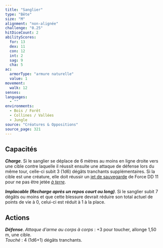 ```yaml
---
title: "Sanglier"
type: "Bête"
size: "M"
alignment: "non-alignée"
challenge: "0.25"
hitDiceCount: 2
abilityScores:
  for: 13
  dex: 11
  con: 12
  int: 2
  sag: 9
  cha: 5
ac: 
  armorType: "armure naturelle"
  value: 1
movement: 
  walk: 12
senses: 
languages: 
  - ""
environments:
  - Bois / Forêt
  - Collines / Vallées
  - Jungle
source: "Créatures & Oppositions"
source_page: 321
---
```

## Capacités
_**Charge**_. Si le sanglier se déplace de 6 mètres au moins en ligne droite vers une cible contre laquelle il réussit ensuite une attaque de défense lors du même tour, celle-ci subit 3 (1d6) dégâts tranchants supplémentaires. Si la cible est une créature, elle doit réussir un [jet de sauvegarde](/utiliser-les-caracteristiques/#jets-de-sauvegarde) de Force DD 11 pour ne pas être jetée [_à terre_](/gerer-la-sante-du-personnage/#a-terre).

_**Implacable (Recharge après un repos court ou long)**_. Si le sanglier subit 7 dégâts ou moins et que cette blessure devrait réduire son total actuel de points de vie à 0, celui-ci est réduit à 1 à la place.

## Actions
_**Défense**_. _Attaque d'arme au corps à corps_ : +3 pour toucher, allonge 1,50 m, une cible.  
_Touché_ : 4 (1d6+1) dégâts tranchants.
